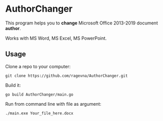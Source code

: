 # AuthorChanger
This program helps you to **change** Microsoft Office 2013-2019 document **author**.

Works with MS Word, MS Excel, MS PowerPoint.

## Usage

Clone a repo to your computer:

    git clone https://github.com/ragevna/AuthorChanger.git

Build it:

    go build AuthorChanger/main.go

Run from command line with file as argument:

    ./main.exe Your_file_here.docx
